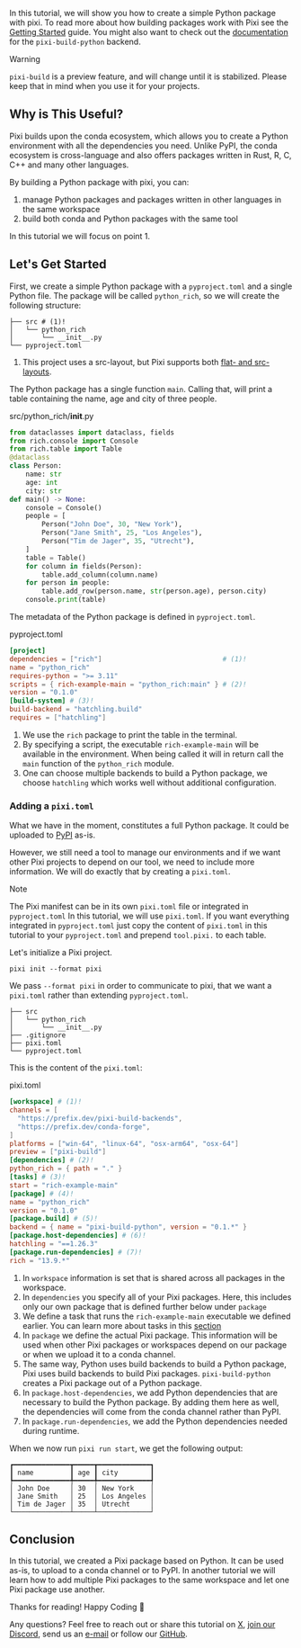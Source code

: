 In this tutorial, we will show you how to create a simple Python package with pixi. To read more about how building packages work with Pixi see the [Getting Started](../getting_started/) guide. You might also want to check out the [documentation](https://prefix-dev.github.io/pixi-build-backends/backends/pixi-build-python/) for the `pixi-build-python` backend.

Warning

`pixi-build` is a preview feature, and will change until it is stabilized. Please keep that in mind when you use it for your projects.

## Why is This Useful?

Pixi builds upon the conda ecosystem, which allows you to create a Python environment with all the dependencies you need. Unlike PyPI, the conda ecosystem is cross-language and also offers packages written in Rust, R, C, C++ and many other languages.

By building a Python package with pixi, you can:

1. manage Python packages and packages written in other languages in the same workspace
1. build both conda and Python packages with the same tool

In this tutorial we will focus on point 1.

## Let's Get Started

First, we create a simple Python package with a `pyproject.toml` and a single Python file. The package will be called `python_rich`, so we will create the following structure:

```shell
├── src # (1)!
│   └── python_rich
│       └── __init__.py
└── pyproject.toml

```

1. This project uses a src-layout, but Pixi supports both [flat- and src-layouts](https://packaging.python.org/en/latest/discussions/src-layout-vs-flat-layout/#src-layout-vs-flat-layout).

The Python package has a single function `main`. Calling that, will print a table containing the name, age and city of three people.

src/python_rich/__init__.py

```py
from dataclasses import dataclass, fields
from rich.console import Console
from rich.table import Table
@dataclass
class Person:
    name: str
    age: int
    city: str
def main() -> None:
    console = Console()
    people = [
        Person("John Doe", 30, "New York"),
        Person("Jane Smith", 25, "Los Angeles"),
        Person("Tim de Jager", 35, "Utrecht"),
    ]
    table = Table()
    for column in fields(Person):
        table.add_column(column.name)
    for person in people:
        table.add_row(person.name, str(person.age), person.city)
    console.print(table)

```

The metadata of the Python package is defined in `pyproject.toml`.

pyproject.toml

```toml
[project]
dependencies = ["rich"]                              # (1)!
name = "python_rich"
requires-python = ">= 3.11"
scripts = { rich-example-main = "python_rich:main" } # (2)!
version = "0.1.0"
[build-system] # (3)!
build-backend = "hatchling.build"
requires = ["hatchling"]

```

1. We use the `rich` package to print the table in the terminal.
1. By specifying a script, the executable `rich-example-main` will be available in the environment. When being called it will in return call the `main` function of the `python_rich` module.
1. One can choose multiple backends to build a Python package, we choose `hatchling` which works well without additional configuration.

### Adding a `pixi.toml`

What we have in the moment, constitutes a full Python package. It could be uploaded to [PyPI](https://pypi.org/) as-is.

However, we still need a tool to manage our environments and if we want other Pixi projects to depend on our tool, we need to include more information. We will do exactly that by creating a `pixi.toml`.

Note

The Pixi manifest can be in its own `pixi.toml` file or integrated in `pyproject.toml` In this tutorial, we will use `pixi.toml`. If you want everything integrated in `pyproject.toml` just copy the content of `pixi.toml` in this tutorial to your `pyproject.toml` and prepend `tool.pixi.` to each table.

Let's initialize a Pixi project.

```text
pixi init --format pixi

```

We pass `--format pixi` in order to communicate to pixi, that we want a `pixi.toml` rather than extending `pyproject.toml`.

```shell
├── src
│   └── python_rich
│       └── __init__.py
├── .gitignore
├── pixi.toml
└── pyproject.toml

```

This is the content of the `pixi.toml`:

pixi.toml

```toml
[workspace] # (1)!
channels = [
  "https://prefix.dev/pixi-build-backends",
  "https://prefix.dev/conda-forge",
]
platforms = ["win-64", "linux-64", "osx-arm64", "osx-64"]
preview = ["pixi-build"]
[dependencies] # (2)!
python_rich = { path = "." }
[tasks] # (3)!
start = "rich-example-main"
[package] # (4)!
name = "python_rich"
version = "0.1.0"
[package.build] # (5)!
backend = { name = "pixi-build-python", version = "0.1.*" }
[package.host-dependencies] # (6)!
hatchling = "==1.26.3"
[package.run-dependencies] # (7)!
rich = "13.9.*"

```

1. In `workspace` information is set that is shared across all packages in the workspace.
1. In `dependencies` you specify all of your Pixi packages. Here, this includes only our own package that is defined further below under `package`
1. We define a task that runs the `rich-example-main` executable we defined earlier. You can learn more about tasks in this [section](../../workspace/advanced_tasks/)
1. In `package` we define the actual Pixi package. This information will be used when other Pixi packages or workspaces depend on our package or when we upload it to a conda channel.
1. The same way, Python uses build backends to build a Python package, Pixi uses build backends to build Pixi packages. `pixi-build-python` creates a Pixi package out of a Python package.
1. In `package.host-dependencies`, we add Python dependencies that are necessary to build the Python package. By adding them here as well, the dependencies will come from the conda channel rather than PyPI.
1. In `package.run-dependencies`, we add the Python dependencies needed during runtime.

When we now run `pixi run start`, we get the following output:

```text
┏━━━━━━━━━━━━━━┳━━━━━┳━━━━━━━━━━━━━┓
┃ name         ┃ age ┃ city        ┃
┡━━━━━━━━━━━━━━╇━━━━━╇━━━━━━━━━━━━━┩
│ John Doe     │ 30  │ New York    │
│ Jane Smith   │ 25  │ Los Angeles │
│ Tim de Jager │ 35  │ Utrecht     │
└──────────────┴─────┴─────────────┘

```

## Conclusion

In this tutorial, we created a Pixi package based on Python. It can be used as-is, to upload to a conda channel or to PyPI. In another tutorial we will learn how to add multiple Pixi packages to the same workspace and let one Pixi package use another.

Thanks for reading! Happy Coding 🚀

Any questions? Feel free to reach out or share this tutorial on [X](https://twitter.com/prefix_dev), [join our Discord](https://discord.gg/kKV8ZxyzY4), send us an [e-mail](mailto:hi@prefix.dev) or follow our [GitHub](https://github.com/prefix-dev).
